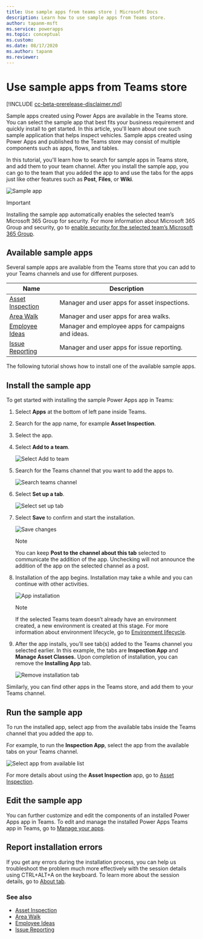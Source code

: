 ```yaml
---
title: Use sample apps from teams store | Microsoft Docs
description: Learn how to use sample apps from Teams store.
author: tapanm-msft
ms.service: powerapps
ms.topic: conceptual
ms.custom: 
ms.date: 08/17/2020
ms.author: tapanm
ms.reviewer: 
---
```


# Use sample apps from Teams store

[!INCLUDE [cc-beta-prerelease-disclaimer.md](../includes/cc-beta-prerelease-disclaimer.md)]

Sample apps created using Power Apps are available in the Teams store. You can select the sample app that best fits your business requirement and quickly install to get started. In this article, you'll learn about one such sample application that helps inspect vehicles. Sample apps created using Power Apps and published to the Teams store may consist of multiple components such as apps, flows, and tables.

In this tutorial, you'll learn how to search for sample apps in Teams store, and add them to your team channel. After you install the sample app, you can go to the team that you added the app to and use the tabs for the apps just like other features such as **Post**, **Files**, or **Wiki**.

![Sample app](media/sample-app.png "Sample app")

> [!IMPORTANT]
> Installing the sample app automatically enables the selected team’s Microsoft 365 Group for security. For more information about Microsoft 365 Group and security, go to [enable security for the selected team’s Microsoft 365 Group](../maker/canvas-apps/share-app.md#share-an-app-with-office-365-groups).

## Available sample apps

Several sample apps are available from the Teams store that you can add to your Teams channels and use for different purposes.

| Name | Description |
| - | - |
| [Asset Inspection](asset-inspection.md) | Manager and user apps for asset inspections. |
| [Area Walk](area-walk.md) | Manager and user apps for area walks. |
| [Employee Ideas](employee-ideas.md) | Manager and employee apps for campaigns and ideas. |
| [Issue Reporting](issue-reporting.md) | Manager and user apps for issue reporting. |

The following tutorial shows how to install one of the available sample apps.

## Install the sample app

To get started with installing the sample Power Apps app in Teams:

1. Select **Apps** at the bottom of left pane inside Teams.

1. Search for the app name, for example **Asset Inspection**.

1. Select the app.

1. Select **Add to a team**.

    ![Select Add to team](media/sample-app-1.png "Select Add to team")

1. Search for the Teams channel that you want to add the apps to.

    ![Search teams channel](media/sample-app-2.png "Search teams channel")

1. Select **Set up a tab**.

   ![Select set up tab](media/sample-app-3.png "Select set up tab")

1. Select **Save** to confirm and start the installation.

    ![Save changes](media/sample-app-4.png "Save changes")

    > [!NOTE]
    > You can keep **Post to the channel about this tab** selected to
    communicate the addition of the app. Unchecking will not announce the
    addition of the app on the selected channel as a post.

1. Installation of the app begins. Installation may take a while and you can continue
    with other activities.

    ![App installation](media/sample-app-5.png "App installation")

    > [!NOTE]
    > If the selected Teams team doesn’t already have an environment created, a new environment is created at this stage. For more information about environment lifecycle, go to [Environment lifecycle](/power-platform/admin/about-teams-environment.md).

1. After the app installs, you’ll see tab(s) added to the Teams channel you selected earlier. In this example, the tabs are **Inspection App** and **Manage Asset Classes.** Upon completion of installation, you can remove the **Installing App** tab.

    ![Remove installation tab](media/sample-app-6.png "Remove installation tab")

Similarly, you can find other apps in the Teams store, and add them to your Teams channel.

## Run the sample app

To run the installed app, select app from the available tabs inside the Teams channel that you added the app to.

For example, to run the **Inspection App**, select the app from the available
tabs on your Teams channel.

![Select app from available list](media/sample-app-7.png "Select app from available list")

For more details about using the **Asset Inspection** app, go to [Asset Inspection](asset-inspection.md).

## Edit the sample app

You can further customize and edit the components of an installed Power Apps app in Teams. To edit and manage the installed Power Apps Teams app in Teams, go to [Manage your apps](manage-your-apps.md).

## Report installation errors

If you get any errors during the installation process, you can help us troubleshoot the problem much more effectively with the session details using CTRL+ALT+A on the keyboard. To learn more about the session details, go to [About tab](overview-of-the-power-apps-app.md#about-tab).

### See also

- [Asset Inspection](asset-inspection.md)
- [Area Walk](area-walk.md)
- [Employee Ideas](employee-ideas.md)
- [Issue Reporting](issue-reporting.md)
